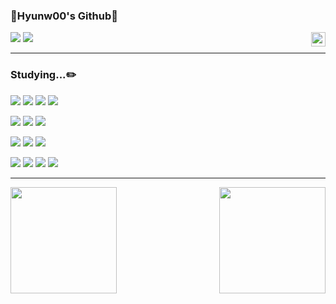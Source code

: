 
<div align="left">
  
  ### 🐲Hyunw00's Github🐉
  
  <img align="right" width="23" src="https://github.com/seondal/seondal/assets/75469131/f3735e2a-2fb1-4e7f-bbea-81f5698213b0" />

  <a href="https://velog.io/@khw090/series"><img src="https://img.shields.io/badge/hyunw00-3DDC84?style=badge&logo=Velog&logoColor=white"/></a> 
  <a href="#">
  <img src="https://img.shields.io/badge/ReadMe-735998?style=badge&logo=GitHub&logoColor=white"/></a> 

</div>

  ---

  ### Studying...✏️ 
  <div align="left">
      <img src="https://img.shields.io/badge/javascript-F7DF1E.svg?style=for-the-badge&logo=javascript&logoColor=20232a" /> <img src="https://img.shields.io/badge/html5-E34F26.svg?style=for-the-badge&logo=html5&logoColor=white" /> <img src="https://img.shields.io/badge/react-20232a.svg?style=for-the-badge&logo=react&logoColor=61DAFB" /> <img src="https://img.shields.io/badge/vue-4FC08D.svg?style=for-the-badge&logo=vue.js&logoColor=white" />

<img src="https://img.shields.io/badge/styled--components-DB7093?style=for-the-badge&logo=styled-components&logoColor=ffd35b" /> <img src="https://img.shields.io/badge/tailwindcss-1daabb.svg?style=for-the-badge&logo=tailwind-css&logoColor=white" /> <img src="https://img.shields.io/badge/css3-1572B6.svg?style=for-the-badge&logo=css3&logoColor=white" />

<img src="https://img.shields.io/badge/typescript-007ACC.svg?style=for-the-badge&logo=typescript&logoColor=white" /> <img src="https://img.shields.io/badge/React%20Query-FF4154?style=for-the-badge&logo=react%20query&logoColor=white" /> <img src="https://img.shields.io/badge/React%20Router-CA4245?style=for-the-badge&logo=React%20Router&logoColor=white" />

<img src="https://img.shields.io/badge/Next.js-000000?style=for-the-badge&logo=Next.js&logoColor=white" /> <img src="https://img.shields.io/badge/Node.js-5FA04E?style=for-the-badge&logo=Node.js&logoColor=white" /> <img src="https://img.shields.io/badge/Firebase-DD2C00?style=for-the-badge&logo=Firebase&logoColor=white" /> <img src="https://img.shields.io/badge/Supabse-3FCF8E?style=for-the-badge&logo=Supabase&logoColor=white" />
  </div>



---

<div align="center">
  <img  align="left"   src="https://github-readme-stats.vercel.app/api/top-langs/?username=kodingzz&layout=compact&theme=tokyonight" height="170px">
 <img align="right" src="https://github-readme-stats.vercel.app/api?username=kodingzz&show_icons=true&theme=tokyonight" height="170px">
</div>





<!-- [![Velog's GitHub stats](https://velog-readme-stats.vercel.app/api?name=khw090)](https://velog.io/@khw090/posts) -->

<!-- <h3 align="right">🛠 Tools 🛠</h3>
<div align="center">
  <img src="https://img.shields.io/badge/git-F05033.svg?style=for-the-badge&logo=git&logoColor=white" />
  <img src="https://img.shields.io/badge/github-181717.svg?style=for-the-badge&logo=github&logoColor=white" />
  <img src="https://img.shields.io/badge/Notion-F3F3F3.svg?style=for-the-badge&logo=notion&logoColor=black" />
    <img src="https://img.shields.io/badge/figma-F24E1E.svg?style=for-the-badge&logo=figma&logoColor=white" />
  <img src="https://img.shields.io/badge/VSCode-2C2C32.svg?style=for-the-badge&logo=visual-studio-code&logoColor=22ABF3" />
  
</div>


<br>

<h3 align="center">📫 Contact 📫</h3>
<div align="center">
<a href="mailto:khwland090@gmail.com">
    <img
      src="https://img.shields.io/badge/khwland090@gmail.com-D14836?style=for-the-badge&logo=gmail&logoColor=white"/>&nbsp
  </a>
</div>

<br>

<h3 align="center">💻 DEV's log 💻</h3>
<div align="center">
   <a href="https://velog.io/@khw090">
    <img src="https://img.shields.io/badge/Velog-1EBC8F?style=for-the-badge&logo=velog&logoColor=white" />&nbsp
  </a>
</div>
  



<br>

-->



